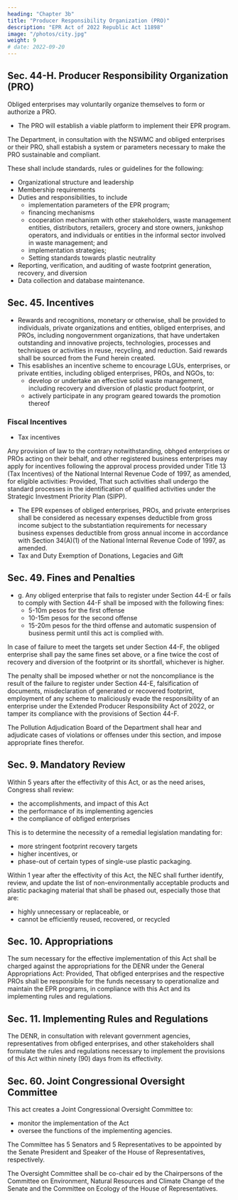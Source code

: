 ```yaml
---
heading: "Chapter 3b"
title: "Producer Responsibility Organization (PRO)"
description: "EPR Act of 2022 Republic Act 11898"
image: "/photos/city.jpg"
weight: 9
# date: 2022-09-20
---
```



## Sec. 44-H. Producer Responsibility Organization (PRO)

Obliged enterprises may voluntarily organize themselves to form or authorize a PRO.
- The PRO will establish a viable platform to implement their EPR program.

The Department, in consultation with the NSWMC and obliged enterprises or their PRO, shall estabish a system or parameters necessary to make the PRO sustainable and compliant. 

These shall include standards, rules or guidelines for the following:
- Organizational structure and leadership
- Membership requirements
- Duties and responsibilities, to include
  - implementation parameters of the EPR program;
  - financing mechanisms
  - cooperation mechanism with other stakeholders, waste management entities, distributors, retailers, grocery and store owners, junkshop operators, and individuals or entities in the informal sector involved in waste management; and
  - implementation strategies;
  - Setting standards towards plastic neutrality
- Reporting, verification, and auditing of waste footprint generation, recovery, and diversion
- Data collection and database maintenance.



<!-- Sec. 7. Section 45 of Republic Act No. 9003 is amended: -->

## Sec. 45. Incentives

- Rewards and recognitions, monetary or otherwise, shall be provided to individuals, private organizations and entities, obliged enterprises, and PROs, including nongovernment organizations, that have undertaken outstanding and innovative projects, technologies, processes and techniques or activities in reuse, recycling, and reduction. Said rewards shall be sourced from the Fund herein created. 
- This esablishes an incentive scheme to encourage LGUs, enterprises, or private entities, including obliged enterprises, PROs, and NGOs, to:
  - develop or undertake an effective solid waste management, including recovery and diversion of plastic product footprint, or
  - actively participate in any program geared towards the promotion thereof


### Fiscal Incentives

- Tax incentives

Any provision of law to the contrary notwithstanding, obhged enterprises or PROs acting on their behalf, and other registered business enterprises may apply for incentives following the approval process provided under Title 13 (Tax Incentives) of the National Internal Revenue Code of 1997, as amended, for eligible activities: Provided, That such activities shall undergo the standard processes in the identification of qualified activities under the Strategic Investment Priority Plan (SIPP).
- The EPR expenses of obliged enterprises, PROs, and private enterprises shall be considered as necessary expenses deductible from gross income subject to the substantiation requirements for necessary business expenses deductible from gross annual income in accordance with Section 34(A)(1) of the National Internal Revenue Code of 1997, as amended.
- Tax and Duty Exemption of Donations, Legacies and Gift


<!-- Sec. 8. Section 49 of Republic Act No. 9003 is amended: -->

## Sec. 49. Fines and Penalties

- g. Any obliged enterprise that fails to register under Section 44-E or fails to comply with Section 44-F shall be imposed with the following fines:
  - 5-10m pesos for the first offense
  - 10-15m pesos for the second offense
  - 15-20m pesos for the third offense and automatic suspension of business permit until this act is complied with.

In case of failure to meet the targets set under Section 44-F, the obliged enterprise shall pay the same fines set above, or a fine twice the cost of recovery and diversion of the footprint or its shortfall, whichever is higher.

The penalty shall be imposed whether or not the noncompliance is the result of the failure to register under Section 44-E, falsification of documents, misdeclaration of generated or recovered footprint, employment of any scheme to maliciously evade the responsibility of an enterprise under the Extended Producer Responsibility Act of 2022, or tamper its compliance with the provisions of Section 44-F.

The Pollution Adjudication Board of the Department shall hear and adjudicate cases of violations or offenses under this section, and impose appropriate fines therefor.



## Sec. 9. Mandatory Review

Within 5 years after the effectivity of this Act, or as the need arises, Congress shall review:
- the accomplishments, and impact of this Act
- the performance of its implementing agencies
- the compliance of obfiged enterprises 

This is to determine the necessity of a remedial legislation mandating for:
- more stringent footprint recovery targets
- higher incentives, or
- phase-out of certain types of single-use plastic packaging.


Within 1 year after the effectivity of this Act, the NEC shall further identify, review, and update the list of
non-environmentally acceptable products and plastic packaging material that shall be phased out, especially those
that are:
- highly unnecessary or replaceable, or
- cannot be efficiently reused, recovered, or recycled


## Sec. 10. Appropriations

The sum necessary for the effective implementation of this Act shall be charged against the appropriations for the DENR under the General Appropriations Act: Provided, That obfiged enterprises and the respective PROs shall be responsible for the funds necessary to operationalize and maintain the EPR programs, in compliance with this Act and its implementing rules and
regulations.


## Sec. 11. Implementing Rules and Regulations

The DENR, in consultation with relevant government agencies, representatives from obfiged enterprises, and other stakeholders
shall formulate the rules and regulations necessary to implement the provisions of this Act within ninety (90) days
from its effectivity.


<!-- Sec. 12. Section 60 of Republic Act No. 9003 is amended: -->


## Sec. 60. Joint Congressional Oversight Committee

This act creates a Joint Congressional Oversight Committee to:
- monitor the implementation of the Act
- oversee the functions of the implementing agencies. 

The Committee has 5 Senators and 5 Representatives to be appointed by the Senate President and Speaker of the House of Representatives, respectively. 

The Oversight Committee shall be co-chair ed by the Chairpersons of the Committee on Environment, Natural Resources and Climate Change of the Senate and the Committee on Ecology of the House of Representatives.


<!-- Sec. 13. Separability Clause

If any portion or provision of this Act is declared unconstitutional, the remainder of this Act or any provision not affected thereby shall remain in force and effect.


Sec. 14. Repealing Clause

Any law, presidential decree or issuance, executive order, letter of instruction, rule or regulation inconsistent or contrary to the provisions of this Act is hereby repealed or modified accordingly.


Sec. 15. Effectivity

This Act shall take effect after 15 days following its complete publication in the Official Gazette or in a newspaper of general circulation. -->

<!--      Approved,

LORD ALLAN ffAY Q. VELASCO             VICENTE C. SOTTO III
     Spealc^r^f the House              President of\he Senate
      of Representatives
                                                                21

     This Act which is a consolidation of Senate Bill No. 2425
and House Bill No. 10696 was passed by the Senate of the
Phihppines and the House of Representatives on May 23, 2022
and May 26, 2022, respectively.




  MARK                lENDOZA      Myra Marie D. villarica
                                      Secretary of the Senate
    Hou.    r Represematives



     Approved:                         ' JUL 2 3 2022
                 Lapses iBta law <m
               without the flognature of iin Presi
               dent, in accordance with ArticJe VI.
               Section 27 (1) of the Oonetitutior
             RODRIGO ROA DUTERTE
                 President of the Philippines

                               o
 -->